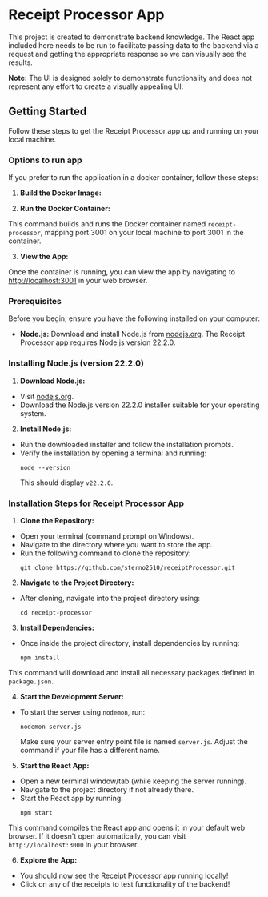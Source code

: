 # Receipt Processor App

This project is created to demonstrate backend knowledge. The React app included here needs to be run to facilitate passing data to the backend via a request and getting the appropriate response so we can visually see the results.

**Note:** The UI is designed solely to demonstrate functionality and does not represent any effort to create a visually appealing UI.

## Getting Started

Follow these steps to get the Receipt Processor app up and running on your local machine.

### Options to run app

If you prefer to run the application in a docker container, follow these steps:

1. **Build the Docker Image:**


2. **Run the Docker Container:**


This command builds and runs the Docker container named `receipt-processor`, mapping port 3001 on your local machine to port 3001 in the container.

3. **View the App:**

Once the container is running, you can view the app by navigating to [http://localhost:3001](http://localhost:3001) in your web browser.

### Prerequisites

Before you begin, ensure you have the following installed on your computer:

- **Node.js:** Download and install Node.js from [nodejs.org](https://nodejs.org). The Receipt Processor app requires Node.js version 22.2.0.

### Installing Node.js (version 22.2.0)

1. **Download Node.js:**
- Visit [nodejs.org](https://nodejs.org).
- Download the Node.js version 22.2.0 installer suitable for your operating system.

2. **Install Node.js:**
- Run the downloaded installer and follow the installation prompts.
- Verify the installation by opening a terminal and running:
  ```
  node --version
  ```
  This should display `v22.2.0`.

### Installation Steps for Receipt Processor App

1. **Clone the Repository:**
- Open your terminal (command prompt on Windows).
- Navigate to the directory where you want to store the app.
- Run the following command to clone the repository:
  ```
  git clone https://github.com/sterno2510/receiptProcessor.git
  ```

2. **Navigate to the Project Directory:**
- After cloning, navigate into the project directory using:
  ```
  cd receipt-processor
  ```

3. **Install Dependencies:**
- Once inside the project directory, install dependencies by running:
  ```
  npm install
  ```
This command will download and install all necessary packages defined in `package.json`.

4. **Start the Development Server:**
- To start the server using `nodemon`, run:
  ```
  nodemon server.js
  ```
  Make sure your server entry point file is named `server.js`. Adjust the command if your file has a different name.

5. **Start the React App:**
- Open a new terminal window/tab (while keeping the server running).
- Navigate to the project directory if not already there.
- Start the React app by running:
  ```
  npm start
  ```
This command compiles the React app and opens it in your default web browser. If it doesn't open automatically, you can visit `http://localhost:3000` in your browser.

6. **Explore the App:**
- You should now see the Receipt Processor app running locally!
- Click on any of the receipts to test functionality of the backend!

